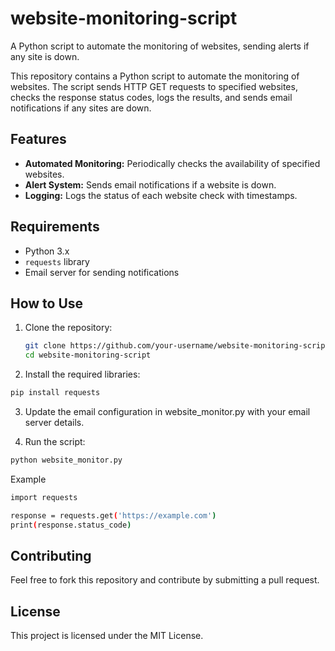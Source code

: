 # website-monitoring-script
A Python script to automate the monitoring of websites, sending alerts if any site is down.

This repository contains a Python script to automate the monitoring of websites. The script sends HTTP GET requests to specified websites, checks the response status codes, logs the results, and sends email notifications if any sites are down.

## Features

- **Automated Monitoring:** Periodically checks the availability of specified websites.
- **Alert System:** Sends email notifications if a website is down.
- **Logging:** Logs the status of each website check with timestamps.

## Requirements

- Python 3.x
- `requests` library
- Email server for sending notifications

## How to Use

1. Clone the repository:
   ```bash
   git clone https://github.com/your-username/website-monitoring-script.git
   cd website-monitoring-script
   ```
2. Install the required libraries:
  ```bash
  pip install requests
  ```
3. Update the email configuration in website_monitor.py with your email server details.

4. Run the script:
  ```bash
  python website_monitor.py
  ```

   Example
  ```bash
  import requests

  response = requests.get('https://example.com')
  print(response.status_code)
  ```
##  Contributing

Feel free to fork this repository and contribute by submitting a pull request.

## License

This project is licensed under the MIT License.
